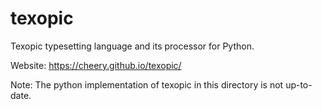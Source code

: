 # texopic
Texopic typesetting language and its processor for Python.

Website: https://cheery.github.io/texopic/

Note: The python implementation of texopic in this directory is not up-to-date.
